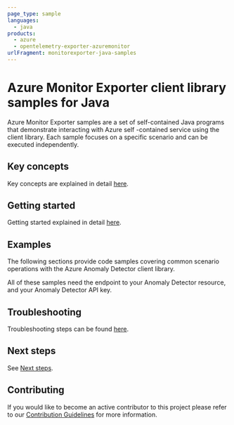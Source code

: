 ```yaml
---
page_type: sample
languages:
  - java
products:
  - azure
  - opentelemetry-exporter-azuremonitor
urlFragment: monitorexporter-java-samples
---
```


# Azure Monitor Exporter client library samples for Java

Azure Monitor Exporter samples are a set of self-contained Java programs that demonstrate interacting with Azure self
-contained service using the client library. Each sample focuses on a specific scenario and can be executed independently.

## Key concepts

Key concepts are explained in detail [here][SDK_README_KEY_CONCEPTS].

## Getting started

Getting started explained in detail [here][SDK_README_GETTING_STARTED].

## Examples

The following sections provide code samples covering common scenario operations with the Azure Anomaly Detector client library.

All of these samples need the endpoint to your Anomaly Detector resource, and your Anomaly Detector API key.

## Troubleshooting

Troubleshooting steps can be found [here][SDK_README_TROUBLESHOOTING].

## Next steps

See [Next steps][SDK_README_NEXT_STEPS].

## Contributing

If you would like to become an active contributor to this project please refer to our [Contribution
Guidelines][SDK_README_CONTRIBUTING] for more information.

<!-- LINKS -->
[SDK_README_CONTRIBUTING]: https://github.com/Azure/azure-sdk-for-java/blob/master/sdk/monitor/opentelemetry-exporter-azuremonitor/README.md#contributing
[SDK_README_GETTING_STARTED]: https://github.com/Azure/azure-sdk-for-java/blob/master/sdk/monitor/opentelemetry-exporter-azuremonitor/README.md#getting-started
[SDK_README_TROUBLESHOOTING]: https://github.com/Azure/azure-sdk-for-java/blob/master/sdk/monitor/opentelemetry-exporter-azuremonitor/README.md#troubleshooting
[SDK_README_KEY_CONCEPTS]: https://github.com/Azure/azure-sdk-for-java/blob/master/sdk/monitor/opentelemetry-exporter-azuremonitor/README.md#key-concepts
[SDK_README_DEPENDENCY]: https://github.com/Azure/azure-sdk-for-java/blob/master/sdk/monitor/opentelemetry-exporter-azuremonitor/README.md#include-the-package
[SDK_README_NEXT_STEPS]: https://github.com/Azure/azure-sdk-for-java/blob/master/sdk/monitor/opentelemetry-exporter-azuremonitor/README.md#next-steps
